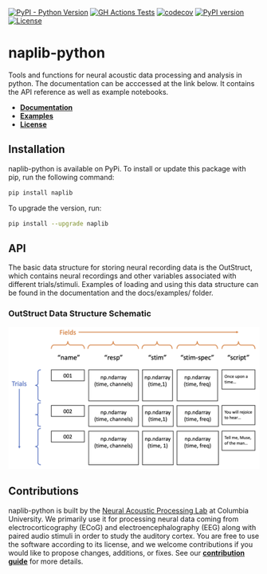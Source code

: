 [![PyPI - Python Version](https://img.shields.io/pypi/pyversions/naplib.svg)](https://img.shields.io/pypi/pyversions/naplib.svg)
[![GH Actions Tests](https://github.com/naplab/naplib-python/actions/workflows/python-package.yml/badge.svg)](https://github.com/naplab/naplib-python/actions)
[![codecov](https://codecov.io/gh/mvlearn/mvlearn/branch/main/graph/badge.svg)](https://codecov.io/gh/mvlearn/mvlearn)
[![PyPI version](https://badge.fury.io/py/naplib.svg)](https://badge.fury.io/py/naplib)
[![License](https://img.shields.io/github/license/naplab/naplib-python)](https://opensource.org/licenses/MIT)

# naplib-python
Tools and functions for neural acoustic data processing and analysis in python. The documentation can be acccessed at the link below. It contains the API reference as well as example notebooks.

- [**Documentation**](https://naplib-python.readthedocs.io/en/latest/index.html)
- [**Examples**](https://naplib-python.readthedocs.io/en/latest/examples/index.html)
- [**License**](https://naplib-python.readthedocs.io/en/latest/license.html)

## Installation

naplib-python is available on PyPi. To install or update this package with pip, run the following command:

```bash
pip install naplib
```

To upgrade the version, run:

```bash
pip install --upgrade naplib
```

## API

The basic data structure for storing neural recording data is the OutStruct, which contains neural recordings and other variables associated with different trials/stimuli. Examples of loading and using this data structure can be found in the documentation and the docs/examples/ folder.

### OutStruct Data Structure Schematic

<p align="center">
  <img width=650 src="docs/figures/naplib-python-outstruct-figure.png" />
</p>

## Contributions

naplib-python is built by the [Neural Acoustic Processing Lab](http://naplab.ee.columbia.edu/) at Columbia University. We primarily use it for processing neural data coming from electrocorticography (ECoG) and electroencephalography (EEG) along with paired audio stimuli in order to study the auditory cortex. You are free to use the software according to its license, and we welcome contributions if you would like to propose changes, additions, or fixes. See our [**contribution guide**](https://naplib-python.readthedocs.io/en/latest/contributing.html) for more details.
